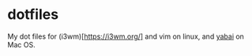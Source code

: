 # dotfiles
My dot files for (i3wm)[https://i3wm.org/] and vim on linux, and [yabai](https://github.com/koekeishiya/yabai) on Mac OS.
